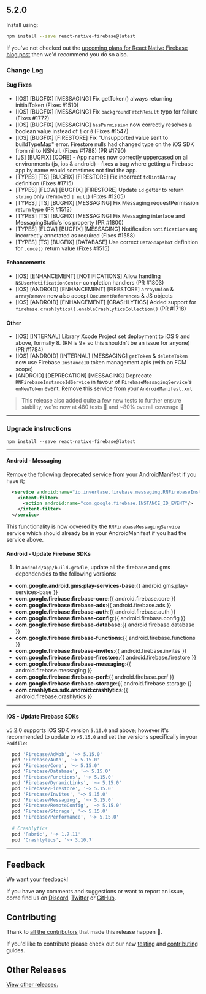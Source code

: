 ## 5.2.0

Install using:
 
```bash
npm install --save react-native-firebase@latest
```

If you've not checked out the [upcoming plans for React Native Firebase blog post](https://blog.invertase.io/react-native-firebase-2019-7e334ca9bcc6) then we'd recommend you do so also.

### Change Log

#### Bug Fixes

 - [IOS] [BUGFIX] [MESSAGING] Fix getToken() always returning initialToken (Fixes #1510)
 - [IOS] [BUGFIX] [MESSAGING] Fix `backgroundFetchResult` typo for failure (Fixes #1772)
 - [IOS] [BUGFIX] [MESSAGING] `hasPermission` now correctly resolves a boolean value instead of `1` or `0` (Fixes #1547)
 - [IOS] [BUGFIX] [FIRESTORE] Fix "Unsupported value sent to buildTypeMap" error. Firestore nulls had changed type on the iOS SDK from nil to NSNull. (Fixes #1788) (PR #1790)
 - [JS] [BUGFIX] [CORE] - App names now correctly uppercased on all environments (js, ios & android) - fixes a bug where getting a Firebase app by name would sometimes not find the app.
 - [TYPES] [TS] [BUGFIX] [FIRESTORE] Fix incorrect `toUint8Array` definition (Fixes #1715)
 - [TYPES] [FLOW] [BUGFIX] [FIRESTORE] Update `id` getter to return `string` only (removed `| null`) (Fixes #1205)
 - [TYPES] [TS] [BUGFIX] [MESSAGING] Fix Messaging requestPermission return type (PR #1513)
 - [TYPES] [TS] [BUGFIX] [MESSAGING] Fix Messaging interface and MessagingStatic's ios property (PR #1800)
 - [TYPES] [FLOW] [BUGFIX] [MESSAGING] Notification `notifications` arg incorrectly annotated as required (Fixes #1558)
 - [TYPES] [TS] [BUGFIX] [DATABASE] Use correct `DataSnapshot` definition for `.once()` return value (Fixes #1515) 
 
#### Enhancements
 
 - [IOS] [ENHANCEMENT] [NOTIFICATIONS] Allow handling `NSUserNotificationCenter` completion handlers (PR #1803)
 - [IOS] [ANDROID] [ENHANCEMENT] [FIRESTORE] `arrayUnion` & `arrayRemove` now also accept `DocumentReference`s & JS objects
 - [IOS] [ANDROID] [ENHANCEMENT] [CRASHLYTICS] Added support for `firebase.crashlytics().enableCrashlyticsCollection()` (PR #1718)
 
#### Other

 - [IOS] [INTERNAL] Library Xcode Project set deployment to iOS 9 and above, formally 8. (RN is 9+ so this shouldn't be an issue for anyone) (PR #1784)
 - [IOS] [ANDROID] [INTERNAL] [MESSAGING] `getToken` & `deleteToken` now use Firebase `InstanceID` token management apis (with an FCM scope)
 - [ANDROID] [DEPRECATION] [MESSAGING] Deprecate `RNFirebaseInstanceIdService` in favour of `FirebaseMessagingService`'s `onNewToken` event. Remove this service from your `AndroidManifest.xml`
 
> This release also added quite a few new tests to further ensure stability, we're now at 480 tests 🤯 and ~80% overall coverage 🎉
 
----

### Upgrade instructions

```
npm install --save react-native-firebase@latest
```

----
#### Android - Messaging

Remove the following deprecated service from your AndroidManifest if you have it;

```xml
  <service android:name="io.invertase.firebase.messaging.RNFirebaseInstanceIdService">
    <intent-filter>
      <action android:name="com.google.firebase.INSTANCE_ID_EVENT"/>
    </intent-filter>
  </service>
```

This functionality is now covered by the `RNFirebaseMessagingService` service which should already be in your AndroidManifest if you had the service above.

#### Android - Update Firebase SDKs

1) In `android/app/build.gradle`, update all the firebase and gms dependencies to the following versions:

- **com.google.android.gms:play-services-base**:{{ android.gms.play-services-base }}
- **com.google.firebase:firebase-core**:{{ android.firebase.core }}
- **com.google.firebase:firebase-ads**:{{ android.firebase.ads }}
- **com.google.firebase:firebase-auth**:{{ android.firebase.auth }}
- **com.google.firebase:firebase-config**:{{ android.firebase.config }}
- **com.google.firebase:firebase-database**:{{ android.firebase.database }}
- **com.google.firebase:firebase-functions**:{{ android.firebase.functions }}
- **com.google.firebase:firebase-invites**:{{ android.firebase.invites }}
- **com.google.firebase:firebase-firestore**:{{ android.firebase.firestore }}
- **com.google.firebase:firebase-messaging**:{{ android.firebase.messaging }}
- **com.google.firebase:firebase-perf**:{{ android.firebase.perf }}
- **com.google.firebase:firebase-storage**:{{ android.firebase.storage }}
- **com.crashlytics.sdk.android:crashlytics**:{{ android.firebase.crashlytics }}

----

#### iOS - Update Firebase SDKs

v5.2.0 supports iOS SDK version `5.10.0` and above; however it's recommended to update to `v5.15.0` and set the versions specifically in your `Podfile`:

```ruby
  pod 'Firebase/AdMob', '~> 5.15.0'
  pod 'Firebase/Auth', '~> 5.15.0'
  pod 'Firebase/Core', '~> 5.15.0'
  pod 'Firebase/Database', '~> 5.15.0'
  pod 'Firebase/Functions', '~> 5.15.0'
  pod 'Firebase/DynamicLinks', '~> 5.15.0'
  pod 'Firebase/Firestore', '~> 5.15.0'
  pod 'Firebase/Invites', '~> 5.15.0'
  pod 'Firebase/Messaging', '~> 5.15.0'
  pod 'Firebase/RemoteConfig', '~> 5.15.0'
  pod 'Firebase/Storage', '~> 5.15.0'
  pod 'Firebase/Performance', '~> 5.15.0'
  
  # Crashlytics
  pod 'Fabric', '~> 1.7.11'
  pod 'Crashlytics', '~> 3.10.7'
```

----

## Feedback

We want your feedback!

If you have any comments and suggestions or want to report an issue, come find us on [Discord](https://discord.gg/C9aK28N), [Twitter](https://twitter.com/rnfirebase) or [GitHub](https://github.com/invertase/react-native-firebase).

## Contributing

Thank to [all the contributors](https://github.com/invertase/react-native-firebase/graphs/contributors?from=2018-06-28&to=2020-01-01&type=c) that made this release happen 💛. 

If you'd like to contribute please check out our new [testing](https://rnfirebase.io/docs/v5.x.x/testing) and [contributing](https://rnfirebase.io/docs/v5.x.x/contributing) guides.

## Other Releases
        
[View other releases.](/docs/v5.x.x/release-notes)
